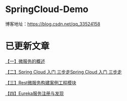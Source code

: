 # SpringCloud-Demo

博客地址：https://blog.csdn.net/qq_33524158

# **已更新文章**

[ 【一】微服务的概述 ](https://blog.csdn.net/qq_33524158/article/details/80671054)

[【二】Spring Cloud 入门 三步走Spring Cloud 入门 三步走 ](https://blog.csdn.net/qq_33524158/article/details/80873184)

[ 【三】Rest微服务构建案例工程模块 ](https://blog.csdn.net/qq_33524158/article/details/82667160)

[ 【四】Eureka服务注册与发现 ](https://blog.csdn.net/qq_33524158/article/details/82760308)